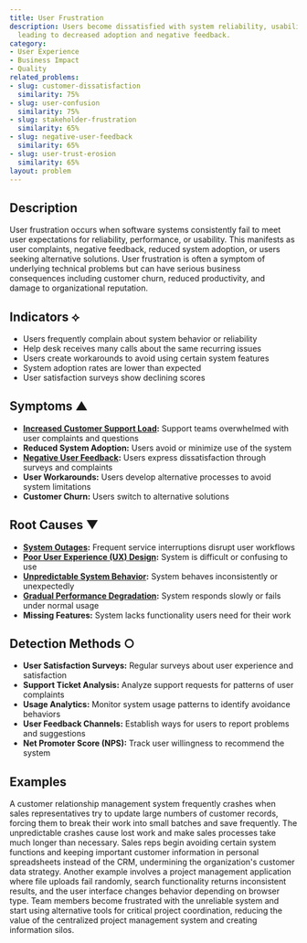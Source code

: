 ```yaml
---
title: User Frustration
description: Users become dissatisfied with system reliability, usability, or performance,
  leading to decreased adoption and negative feedback.
category:
- User Experience
- Business Impact
- Quality
related_problems:
- slug: customer-dissatisfaction
  similarity: 75%
- slug: user-confusion
  similarity: 75%
- slug: stakeholder-frustration
  similarity: 65%
- slug: negative-user-feedback
  similarity: 65%
- slug: user-trust-erosion
  similarity: 65%
layout: problem
---
```


## Description

User frustration occurs when software systems consistently fail to meet user expectations for reliability, performance, or usability. This manifests as user complaints, negative feedback, reduced system adoption, or users seeking alternative solutions. User frustration is often a symptom of underlying technical problems but can have serious business consequences including customer churn, reduced productivity, and damage to organizational reputation.

## Indicators ⟡

- Users frequently complain about system behavior or reliability
- Help desk receives many calls about the same recurring issues
- Users create workarounds to avoid using certain system features
- System adoption rates are lower than expected
- User satisfaction surveys show declining scores

## Symptoms ▲

- **[Increased Customer Support Load](increased-customer-support-load.md):** Support teams overwhelmed with user complaints and questions
- **Reduced System Adoption:** Users avoid or minimize use of the system
- **[Negative User Feedback](negative-user-feedback.md):** Users express dissatisfaction through surveys and complaints
- **User Workarounds:** Users develop alternative processes to avoid system limitations
- **Customer Churn:** Users switch to alternative solutions

## Root Causes ▼

- **[System Outages](system-outages.md):** Frequent service interruptions disrupt user workflows
- **[Poor User Experience (UX) Design](poor-user-experience-ux-design.md):** System is difficult or confusing to use
- **[Unpredictable System Behavior](unpredictable-system-behavior.md):** System behaves inconsistently or unexpectedly
- **[Gradual Performance Degradation](gradual-performance-degradation.md):** System responds slowly or fails under normal usage
- **Missing Features:** System lacks functionality users need for their work

## Detection Methods ○

- **User Satisfaction Surveys:** Regular surveys about user experience and satisfaction
- **Support Ticket Analysis:** Analyze support requests for patterns of user complaints
- **Usage Analytics:** Monitor system usage patterns to identify avoidance behaviors
- **User Feedback Channels:** Establish ways for users to report problems and suggestions
- **Net Promoter Score (NPS):** Track user willingness to recommend the system

## Examples

A customer relationship management system frequently crashes when sales representatives try to update large numbers of customer records, forcing them to break their work into small batches and save frequently. The unpredictable crashes cause lost work and make sales processes take much longer than necessary. Sales reps begin avoiding certain system functions and keeping important customer information in personal spreadsheets instead of the CRM, undermining the organization's customer data strategy. Another example involves a project management application where file uploads fail randomly, search functionality returns inconsistent results, and the user interface changes behavior depending on browser type. Team members become frustrated with the unreliable system and start using alternative tools for critical project coordination, reducing the value of the centralized project management system and creating information silos.